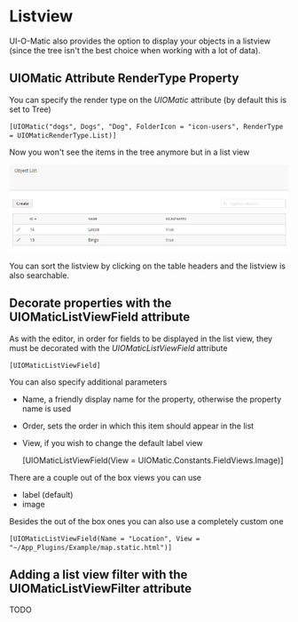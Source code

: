 # Listview #

UI-O-Matic also provides the option to display your objects in a listview (since the tree isn't the best choice when working with a lot of data).

## UIOMatic Attribute RenderType Property ##

You can specify the render type on the *UIOMatic* attribute (by default this is set to Tree)

    [UIOMatic("dogs", Dogs", "Dog", FolderIcon = "icon-users", RenderType = UIOMaticRenderType.List)]

Now you won't see the items in the tree anymore but in a list view

![](img/listview.png)

You can sort the listview by clicking on the table headers and the listview is also searchable.

## Decorate properties with the UIOMaticListViewField attribute ##
As with the editor, in order for fields to be displayed in the list view, they must be decorated with the *UIOMaticListViewField* attribute

	[UIOMaticListViewField]

You can also specify additional parameters

- Name, a friendly display name for the property, otherwise the property name is used
- Order, sets the order in which this item should appear in the list
- View, if you wish to change the default label view


    [UIOMaticListViewField(View = UIOMatic.Constants.FieldViews.Image)]


There are a couple out of the box views you can use

- label (default)
- image

Besides the out of the box ones you can also use a completely custom one 

    [UIOMaticListViewField(Name = "Location", View = "~/App_Plugins/Example/map.static.html")]

## Adding a list view filter with the UIOMaticListViewFilter attribute ##

TODO
